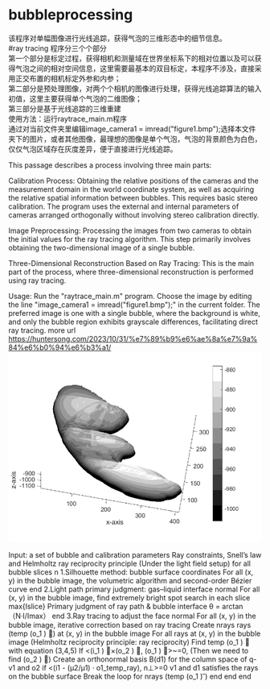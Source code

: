 # bubbleprocessing  
该程序对单幅图像进行光线追踪，获得气泡的三维形态中的细节信息。  
#ray tracing 程序分三个个部分  
第一个部分是标定过程，获得相机和测量域在世界坐标系下的相对位置以及可以获得气泡之间的相对空间信息，这里需要最基本的双目标定，本程序不涉及，直接采用正交布置的相机标定外参和内参；  
第二部分是预处理图像，对两个个相机的图像进行处理，获得光线追踪算法的输入初值，这里主要获得单个气泡的二维图像；  
第三部分是基于光线追踪的三维重建    
使用方法：运行raytrace_main.m程序  
通过对当前文件夹里编辑image_camera1 = imread("figure1.bmp");选择本文件夹下的图片，或者其他图像，最理想的图像是单个气泡，气泡的背景颜色为白色，仅仅气泡区域存在灰度差异，便于直接进行光线追踪。  

This passage describes a process involving three main parts:

Calibration Process:
Obtaining the relative positions of the cameras and the measurement domain in the world coordinate system, as well as acquiring the relative spatial information between bubbles. This requires basic stereo calibration. The program uses the external and internal parameters of cameras arranged orthogonally without involving stereo calibration directly.

Image Preprocessing:
Processing the images from two cameras to obtain the initial values for the ray tracing algorithm. This step primarily involves obtaining the two-dimensional image of a single bubble.

Three-Dimensional Reconstruction Based on Ray Tracing:
This is the main part of the process, where three-dimensional reconstruction is performed using ray tracing.

Usage:
Run the "raytrace_main.m" program. Choose the image by editing the line "image_camera1 = imread("figure1.bmp");" in the current folder. The preferred image is one with a single bubble, where the background is white, and only the bubble region exhibits grayscale differences, facilitating direct ray tracing.
more url https://huntersong.com/2023/10/31/%e7%89%b9%e6%ae%8a%e7%9a%84%e6%b0%94%e6%b3%a1/  
![image](https://github.com/huntersong/bubbleprocessing/blob/main/bubbleimagegit/51bubble.png)

Input: a set of bubble and calibration parameters
Ray constraints, Snell’s law and Helmholtz ray reciprocity principle (Under the light field setup)
for all bubble slices n
1.Silhouette method: bubble surface coordinates
For all (x, y) in the bubble image, 
the volumetric algorithm and second-order Bézier curve
end 
2.Light path primary judgment: gas–liquid interface normal 
For all (x, y) in the bubble image, find extremely bright spot search in each slice
max{Islice}
Primary judgment of ray path & bubble interface
θ = arctan（N·I/Imax）
end
3.Ray tracing to adjust the face normal
For all (x, y) in the bubble image, iterative correction based on ray tracing
   Create nrays rays (temp (o_1 ) ⃗) at (x, y) in the bubble image
   For all rays at (x, y) in the bubble image (Helmholtz reciprocity principle: ray reciprocity)
      Find temp (o_1 ) ⃗ with equation (3,4,5)
      If <(i_1 ) ⃗×(o_2 ) ⃗, (o_1 ) ⃗>~=0, (Then we need to find (o_2 ) ⃗)
         Create an orthonormal basis B(d1) for the column space of q-v1 and o2
      if <(i1 - (μ2/μ1) · o1_temp_ray), n⊥>=0 
         v1 and d1 satisfies the rays on the bubble surface
         Break the loop for nrays (temp (o_1 ) ⃗)
end
   end
end

